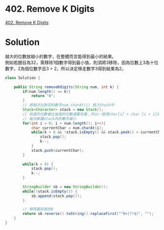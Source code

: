# 402. Remove K Digits
[402. Remove K Digits](https://leetcode.com/problems/remove-k-digits/)

# Solution
越大的位數放越小的數字，在整體而言能得到最小的結果。  
例如若題目為32，需移除1個數字得到最小值，則須將3移除，因為位數上3為十位數字，2為個位數字且3 > 2，所以決定移走數字3得到結果為2。    

```java
class Solution {
    
    public String removeKdigits(String num, int k) {
        if(num.length() == k){
            return "0";
        }
        // 將每次比對完的數字num.charAt(i) 放入Stack中
        Stack<Character> stack = new Stack();
        // 前面的位數會比後面的位數還要吃重，所以一發現char[i] > char [i + 1]就要先拿走
        // 每次都讓stack內的數字最小
        for(int i = 0; i < num.length(); i++){
            char currentChar = num.charAt(i);
            while(k > 0 && !stack.isEmpty() && stack.peek() > currentChar ){
                stack.pop();
                k--;
            }     
            stack.push(currentChar);
        }
        
        while(k > 0) {
            stack.pop();
            k--;
        }
        
        StringBuilder sb = new StringBuilder();
        while(!stack.isEmpty()) {
            sb.append(stack.pop());
        }

        // 移除最前面的0
        return sb.reverse().toString().replaceFirst("^0+(?!$)", "");
    }
}
```